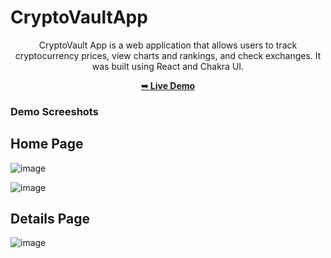 # CryptoVaultApp

<div align="center">
 
CryptoVault App is a web application that allows users to track cryptocurrency prices, view charts and rankings, and check exchanges. It was built using React and Chakra UI.
 
 <a href="https://cryptovault-rho.vercel.app/"><strong>➥ Live Demo</strong></a>
 </div>
 
 ### Demo Screeshots
 
 ## Home Page
 ![image](https://user-images.githubusercontent.com/77185999/227460780-a52b167b-446e-409e-a7e0-0e801f9253f2.png)
 
 ![image](https://user-images.githubusercontent.com/77185999/227461263-112f84e3-7136-4514-bd27-7abc4cd6c5eb.png)


## Details Page
![image](https://user-images.githubusercontent.com/77185999/227460922-60d3b507-d727-4a21-8262-6ecba535e442.png)
